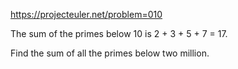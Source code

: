 https://projecteuler.net/problem=010

The sum of the primes below 10 is 2 + 3 + 5 + 7 = 17.

Find the sum of all the primes below two million.
